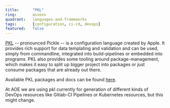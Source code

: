 ```yaml
---
title:      "PKL"
ring:       assess
quadrant:   languages-and-frameworks
tags:       [configuration, ci-cd, devops]
featured:   false
---
```


[PKL](https://pkl-lang.org/) -- pronounced Pickle -- is a configuration language created by Apple. It provides rich support for data templating
and validation and can be used, simply from commandline, integrated into build-pipelines or embedded into programs. PKL
also provides some tooling around package-management, which makes it easy to split up bigger project into packages or
just consume packages that are already out there. 

Available PKL packages and docs can be found [here](https://pkl-lang.org/package-docs/).

At AOE we are using pkl currently for generation of different kinds of DevOps resources like Gitlab-CI 
Pipelines or Kubernetes resources, but this might change.
